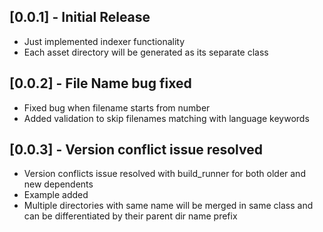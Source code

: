 ## [0.0.1] - Initial Release

* Just implemented indexer functionality
* Each asset directory will be generated as its separate class

## [0.0.2] - File Name bug fixed

* Fixed bug when filename starts from number
* Added validation to skip filenames matching with language keywords

## [0.0.3] - Version conflict issue resolved

* Version conflicts issue resolved with build_runner for both older and new dependents
* Example added
* Multiple directories with same name will be merged in same class and can be differentiated by their parent dir name prefix